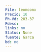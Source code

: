 ```yaml
---
File: leomoonx
Precio: 10
Ph-Vd: 203-37
Fdesc: 
links: no
Status: None
fuente: Garca
bd: no
---
```

